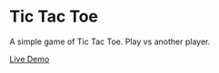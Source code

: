 # Tic Tac Toe

A simple game of Tic Tac Toe. Play vs another player.

[Live Demo](https://art0254.github.io/tic-tac-toe/)
